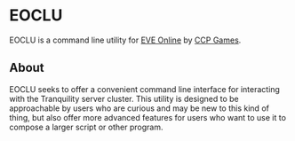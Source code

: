 # EOCLU

EOCLU is a command line utility for [EVE Online](https://www.eveonline.com/) by
[CCP Games](https://www.ccpgames.com/).

## About

EOCLU seeks to offer a convenient command line interface for interacting with
the Tranquility server cluster. This utility is designed to be approachable by
users who are curious and may be new to this kind of thing, but also offer more
advanced features for users who want to use it to compose a larger script or
other program.
